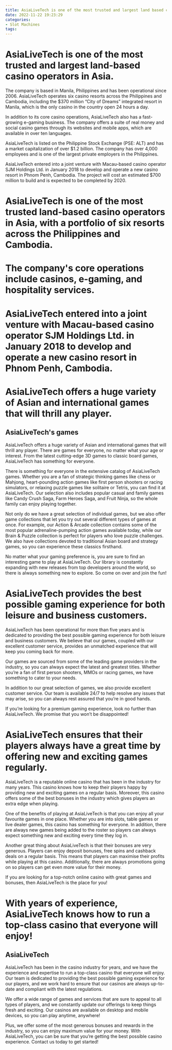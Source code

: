 ```yaml
---
title: AsiaLiveTech is one of the most trusted and largest land based casino operators in Asia.
date: 2022-11-22 19:23:29
categories:
- Slot Machines
tags:
---
```



#  AsiaLiveTech is one of the most trusted and largest land-based casino operators in Asia.

The company is based in Manila, Philippines and has been operational since 2006. AsiaLiveTech operates six casino resorts across the Philippines and Cambodia, including the $370 million “City of Dreams” integrated resort in Manila, which is the only casino in the country open 24 hours a day.

In addition to its core casino operations, AsiaLiveTech also has a fast-growing e-gaming business. The company offers a suite of real money and social casino games through its websites and mobile apps, which are available in over ten languages.

AsiaLiveTech is listed on the Philippine Stock Exchange (PSE: ALT) and has a market capitalization of over $1.2 billion. The company has over 4,000 employees and is one of the largest private employers in the Philippines.

AsiaLiveTech entered into a joint venture with Macau-based casino operator SJM Holdings Ltd. in January 2018 to develop and operate a new casino resort in Phnom Penh, Cambodia. The project will cost an estimated $700 million to build and is expected to be completed by 2020.

# AsiaLiveTech is one of the most trusted land-based casino operators in Asia, with a portfolio of six resorts across the Philippines and Cambodia.

# The company's core operations include casinos, e-gaming, and hospitality services.

# AsiaLiveTech entered into a joint venture with Macau-based casino operator SJM Holdings Ltd. in January 2018 to develop and operate a new casino resort in Phnom Penh, Cambodia.

#  AsiaLiveTech offers a huge variety of Asian and international games that will thrill any player.

## AsiaLiveTech's games
AsiaLiveTech offers a huge variety of Asian and international games that will thrill any player. There are games for everyone, no matter what your age or interest. From the latest cutting-edge 3D games to classic board games, AsiaLiveTech has something for everyone.

There is something for everyone in the extensive catalog of AsiaLiveTech games. Whether you are a fan of strategic thinking games like chess or Mahjong, heart-pounding action games like first person shooters or racing simulators, or relaxing puzzle games like solitaire or Tetris, you can find it at AsiaLiveTech. Our selection also includes popular casual and family games like Candy Crush Saga, Farm Heroes Saga, and Fruit Ninja, so the whole family can enjoy playing together.

Not only do we have a great selection of individual games, but we also offer game collections that let you try out several different types of games at once. For example, our Action & Arcade collection contains some of the most popular adrenaline-pumping action games available today, while our Brain & Puzzle collection is perfect for players who love puzzle challenges. We also have collections devoted to traditional Asian board and strategy games, so you can experience these classics firsthand.

No matter what your gaming preference is, you are sure to find an interesting game to play at AsiaLiveTech. Our library is constantly expanding with new releases from top developers around the world, so there is always something new to explore. So come on over and join the fun!

#  AsiaLiveTech provides the best possible gaming experience for both leisure and business customers.

AsiaLiveTech has been operational for more than five years and is dedicated to providing the best possible gaming experience for both leisure and business customers. We believe that our games, coupled with our excellent customer service, provides an unmatched experience that will keep you coming back for more.

Our games are sourced from some of the leading game providers in the industry, so you can always expect the latest and greatest titles. Whether you’re a fan of first person shooters, MMOs or racing games, we have something to cater to your needs.

In addition to our great selection of games, we also provide excellent customer service. Our team is available 24/7 to help resolve any issues that may arise, so you can always rest assured that you’re in good hands.

If you’re looking for a premium gaming experience, look no further than AsiaLiveTech. We promise that you won’t be disappointed!

#  AsiaLiveTech ensures that their players always have a great time by offering new and exciting games regularly.

AsiaLiveTech is a reputable online casino that has been in the industry for many years. This casino knows how to keep their players happy by providing new and exciting games on a regular basis. Moreover, this casino offers some of the best bonuses in the industry which gives players an extra edge when playing.

One of the benefits of playing at AsiaLiveTech is that you can enjoy all your favourite games in one place. Whether you are into slots, table games or live dealer games, this casino has something for everyone. In addition, there are always new games being added to the roster so players can always expect something new and exciting every time they log in.

Another great thing about AsiaLiveTech is that their bonuses are very generous. Players can enjoy deposit bonuses, free spins and cashback deals on a regular basis. This means that players can maximise their profits while playing at this casino. Additionally, there are always promotions going on so players can get even more value for their money.

If you are looking for a top-notch online casino with great games and bonuses, then AsiaLiveTech is the place for you!

#  With years of experience, AsiaLiveTech knows how to run a top-class casino that everyone will enjoy!

## AsiaLiveTech
AsiaLiveTech has been in the casino industry for years, and we have the experience and expertise to run a top-class casino that everyone will enjoy. Our team is dedicated to providing the best possible gaming experience for our players, and we work hard to ensure that our casinos are always up-to-date and compliant with the latest regulations.

We offer a wide range of games and services that are sure to appeal to all types of players, and we constantly update our offerings to keep things fresh and exciting. Our casinos are available on desktop and mobile devices, so you can play anytime, anywhere!

Plus, we offer some of the most generous bonuses and rewards in the industry, so you can enjoy maximum value for your money. With AsiaLiveTech, you can be sure that you’re getting the best possible casino experience. Contact us today to get started!